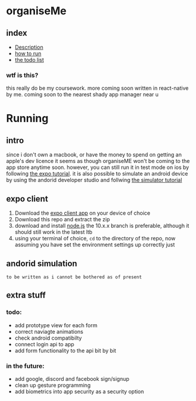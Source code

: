 # organiseMe

## index

-   [Description](#wtf-is-this)
-   [how to run](#running)
-   [the todo list](#todo)

### wtf is this?

this really do be my coursework. more coming soon
written in react-native by me. coming soon to the nearest shady app manager near u

# Running

## intro

since i don't own a macbook, or have the money to spend on getting an apple's dev licence it seems as though organiseME won't be coming to the app store anytime soon.
however, you can still run it in test mode on ios by following [the expo tutorial](<#expo\ client>).
it is also possible to simulate an android device by using the andorid developer studio and follwing [the simulator tutorial](<#andorid\ simulation>)

## expo client

1. Download the [expo client app](https://expo.io/tools#client) on your device of choice
2. Download this repo and extract the zip
3. download and install [node.js](https://nodejs.org/en/blog/release/v10.18.0/) the 10.x.x branch is preferable, although it should still work in the latest ltb
4. using your terminal of choice, `cd` to the directory of the repo, now assuming you have set the environment settings up correctly just

## andorid simulation
    to be written as i cannot be bothered as of present 


## extra stuff
### todo:

-   add prototype view for each form
-   correct naviagte animations
-   check android compatibilty
-   connect login api to app
-   add form functionality to the api bit by bit

### in the future:

- add google, discord and facebook sign/signup 
- clean up gesture programming
- add biometrics into app security as a security option
